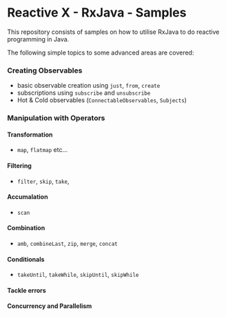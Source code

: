 # Reactive X - RxJava - Samples

This repository consists of samples on how to utilise RxJava to do reactive programming in Java.

The following simple topics to some advanced areas are covered:

### Creating Observables
- basic observable creation using `just`, `from`, `create`
- subscriptions using `subscribe` and `unsubscribe`
- Hot & Cold observables (`ConnectableObservables`, `Subjects`)

### Manipulation with Operators

#### Transformation
- `map`, `flatmap` etc...

#### Filtering
- `filter`, `skip`, `take`,

#### Accumalation
- `scan`

#### Combination
- `amb`, `combineLast`, `zip`, `merge`, `concat`

#### Conditionals
- `takeUntil`, `takeWhile`, `skipUntil`, `skipWhile`

#### Tackle errors

#### Concurrency and Parallelism
